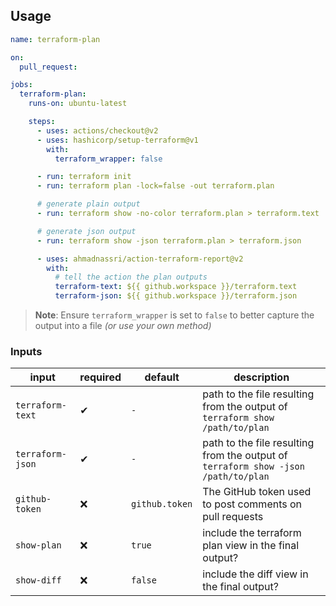 ## Usage

```yaml
name: terraform-plan

on:
  pull_request:

jobs:
  terraform-plan:
    runs-on: ubuntu-latest

    steps:
      - uses: actions/checkout@v2
      - uses: hashicorp/setup-terraform@v1
        with:
          terraform_wrapper: false

      - run: terraform init
      - run: terraform plan -lock=false -out terraform.plan

      # generate plain output
      - run: terraform show -no-color terraform.plan > terraform.text

      # generate json output
      - run: terraform show -json terraform.plan > terraform.json

      - uses: ahmadnassri/action-terraform-report@v2
        with:
          # tell the action the plan outputs
          terraform-text: ${{ github.workspace }}/terraform.text
          terraform-json: ${{ github.workspace }}/terraform.json
```

> **Note**: Ensure `terraform_wrapper` is set to `false` to better capture the output into a file _(or use your own method)_

### Inputs

| input            | required | default        | description                                                                        |
| ---------------- | -------- | -------------- | ---------------------------------------------------------------------------------- |
| `terraform-text` | ✔        | `-`            | path to the file resulting from the output of `terraform show /path/to/plan`       |
| `terraform-json` | ✔        | `-`            | path to the file resulting from the output of `terraform show -json /path/to/plan` |
| `github-token`   | ❌        | `github.token` | The GitHub token used to post comments on pull requests                            |
| `show-plan`      | ❌        | `true`         | include the terraform plan view in the final output?                               |
| `show-diff`      | ❌        | `false`        | include the diff view in the final output?                                         |
